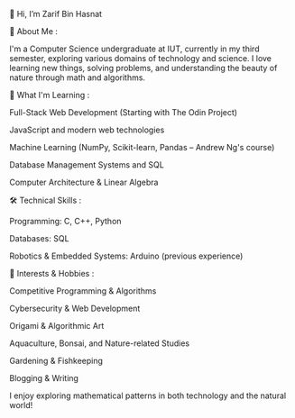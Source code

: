👋 Hi, I’m Zarif Bin Hasnat

🚀 About Me :

I'm a Computer Science undergraduate at IUT, currently in my third semester, exploring various domains of technology and science. I love learning new things, solving problems, and understanding the beauty of nature through math and algorithms.

🎯 What I'm Learning :

Full-Stack Web Development (Starting with The Odin Project)

JavaScript and modern web technologies

Machine Learning (NumPy, Scikit-learn, Pandas – Andrew Ng's course)

Database Management Systems and SQL

Computer Architecture & Linear Algebra


🛠️ Technical Skills :

Programming: C, C++, Python

Databases: SQL

Robotics & Embedded Systems: Arduino (previous experience)

🌱 Interests & Hobbies :

Competitive Programming & Algorithms

Cybersecurity & Web Development

Origami & Algorithmic Art

Aquaculture, Bonsai, and Nature-related Studies

Gardening & Fishkeeping

Blogging & Writing

I enjoy exploring mathematical patterns in both technology and the natural world!

